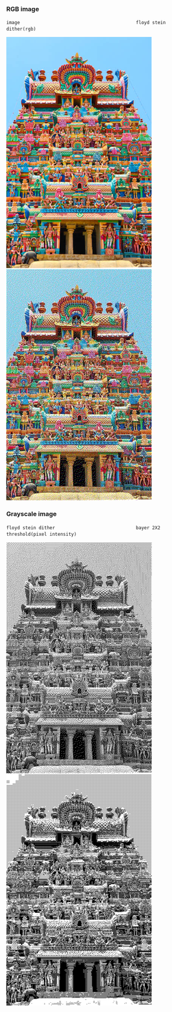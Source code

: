 ### RGB image


`image                                           floyd stein dither(rgb)`

![](img/pic3.jpg)
![](img/RGB_dither.jpg)





### Grayscale image

`floyd stein dither                              bayer 2X2 threshold(pixel intensity)`

![](img/floyd_stein_dither.jpg)
![](img/bayer.jpg)

